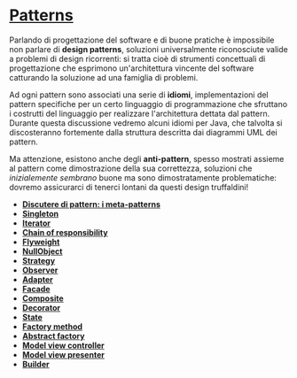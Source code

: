 # [Patterns](https://refactoring.guru/)

Parlando di progettazione del software e di buone pratiche è impossibile non parlare di __design patterns__, soluzioni universalmente riconosciute valide a problemi di design ricorrenti: si tratta cioè di strumenti concettuali di progettazione che esprimono un'architettura vincente del software catturando la soluzione ad una famiglia di problemi.

Ad ogni pattern sono associati una serie di __idiomi__, implementazioni del pattern specifiche per un certo linguaggio di programmazione che sfruttano i costrutti del linguaggio per realizzare l'architettura dettata dal pattern.
Durante questa discussione vedremo alcuni idiomi per Java, che talvolta si discosteranno fortemente dalla struttura descritta dai diagrammi UML dei pattern.

Ma attenzione, esistono anche degli __anti-pattern__, spesso mostrati assieme al pattern come dimostrazione della sua correttezza, soluzioni che _inizialemente sembrano_ buone ma sono dimostratamente problematiche: dovremo assicurarci di tenerci lontani da questi design truffaldini!

- [**Discutere di pattern: i meta-patterns**](./01_meta-patterns.md)
- [**Singleton**](./02_singleton.md)
- [**Iterator**](./03_iterator.md)
- [**Chain of responsibility**](./04_chain-of-responsibility.md)
- [**Flyweight**](./05_flyweight.md)
- [**NullObject**](./06_nullobject.md)
- [**Strategy**](./07_strategy.md)
- [**Observer**](./08_observer.md)
- [**Adapter**](./09_adapter.md)
- [**Facade**](./10_facade.md)
- [**Composite**](./11_composite.md)
- [**Decorator**](./12_decorator.md)
- [**State**](./13_state.md)
- [**Factory method**](./14_factory.md)
- [**Abstract factory**](./15_abstract-factory.md)
- [**Model view controller**](./16_mvc.md)
- [**Model view presenter**](./17_mvp.md)
- [**Builder**](./18_builder.md)